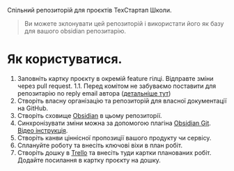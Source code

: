 Спільний репозиторій для проєктів ТехСтартап Школи.
> Ви можете зклонувати цей репозиторій і використати його як базу для вашого obsidian репозитарію.

# Як користуватися.

1. Заповніть картку проєкту в окремій feature гілці. Відправте зміни через pull request.
1.1. Перед комітом не забуваємо поставити для репозитарію no reply email автора ([детальніше тут](https://docs.github.com/en/account-and-profile/setting-up-and-managing-your-personal-account-on-github/managing-email-preferences/setting-your-commit-email-address))
2. Створіть власну організацію та репозиторій для власної документації на GitHub.
3. Створіть сховище [Obsidian](https://obsidian.md/) в цьому репозиторії.
4. Синхронізувати зміни можна за допомогою плагіна [Obsidian Git](https://github.com/denolehov/obsidian-git/wiki/Installation). [Відео інструкція](https://www.youtube.com/watch?v=h3oK1yX3CZ8).
5. Створіть канви ціннісної пропозиції вашого продукту чи сервісу.
6. Сплануйте роботу та внесіть ключові віхи в план робіт.
7. Створіть дошку в [Trello](trello.com/) та внесіть туди картки планованих робіт. Додайте посилання в картку проєкту на дошку.
